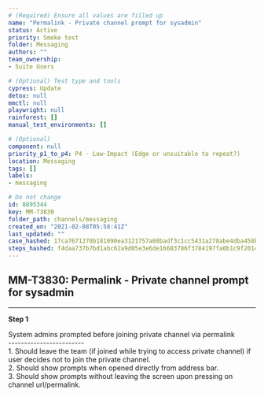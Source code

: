 ```yaml
---
# (Required) Ensure all values are filled up
name: "Permalink - Private channel prompt for sysadmin"
status: Active
priority: Smoke test
folder: Messaging
authors: ""
team_ownership: 
- Suite Users

# (Optional) Test type and tools
cypress: Update
detox: null
mmctl: null
playwright: null
rainforest: []
manual_test_environments: []

# (Optional)
component: null
priority_p1_to_p4: P4 - Low-Impact (Edge or unsuitable to repeat?)
location: Messaging
tags: []
labels: 
- messaging

# Do not change
id: 8895344
key: MM-T3830
folder_path: channels/messaging
created_on: "2021-02-08T05:58:41Z"
last_updated: ""
case_hashed: 17ca7671270b181090ea3121757a08badf3c1cc5431a278abe4dba458b4a77ac8dcae1072254147dc4be6f9da6e6601d
steps_hashed: f4daa737b7bd1abc62a9d05e3e6de16683786f3784197fa0b1c9f201466ceb6fb53ce3a2512b16f6c72e67fcee61bcb5
---
```


## MM-T3830: Permalink - Private channel prompt for sysadmin

---

**Step 1**

System admins prompted before joining private channel via permalink\
\------------------------\
1\. Should leave the team (if joined while trying to access private channel) if user decides not to join the private channel.\
2\. Should show prompts when opened directly from address bar.\
3\. Should show prompts without leaving the screen upon pressing on channel url/permalink.

